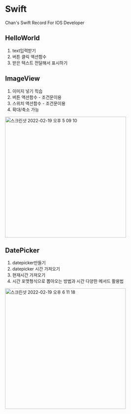 # Swift
Chan's Swift Record For IOS Developer 

## HelloWorld
1. text입력받기 
2. 버튼 클릭 액션함수
3. 받은 텍스트 전달해서 표시하기 


## ImageView 
1. 이미지 넣기 힉습 
2. 버튼 액션함수 - 조건문이용
3. 스위치 액션함수 - 조건문이용
4. 확대/축소 가능 
<img width="394" alt="스크린샷 2022-02-19 오후 5 09 10" src="https://user-images.githubusercontent.com/78739194/154792768-554a3b45-5b31-4299-a7b7-9c9dd26089d9.png">

## DatePicker 
1. datepicker만들기
2. datepicker 시간 가져오기
3. 현재시간 가져오기
4. 시간 포맷형식으로 뽑아오는 방법과 시간 다양한 메서드 활용법
<img width="393" alt="스크린샷 2022-02-19 오후 6 11 18" src="https://user-images.githubusercontent.com/78739194/154794552-8bf2cdf6-6150-418c-b901-661150278826.png">
